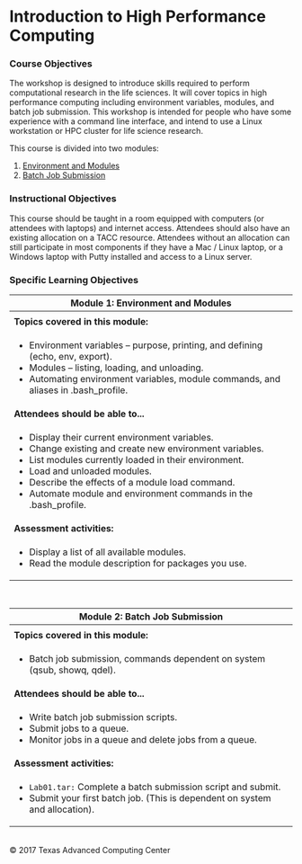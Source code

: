 # Introduction to High Performance Computing

### Course Objectives

The workshop is designed to introduce skills required to perform computational research in the life sciences. It will cover topics in high performance computing including environment variables, modules, and batch job submission. This workshop is intended for people who have some experience with a command line interface, and intend to use a Linux workstation or HPC cluster for life science research.

This course is divided into two modules:

 1. [Environment and Modules](#mod1)
 2. [Batch Job Submission](#mod2)


### Instructional Objectives

This course should be taught in a room equipped with computers (or attendees with laptops) and internet access. Attendees should also have an existing allocation on a TACC resource. Attendees without an allocation can still participate in most components if they have a Mac / Linux laptop, or a Windows laptop with Putty installed and access to a Linux server.


### Specific Learning Objectives

| <a name="mod1"></a>Module 1: Environment and Modules |
| --- |
| |
| **Topics covered in this module:** |
| <ul><li> Environment variables – purpose, printing, and defining (echo, env, export). </li><li> Modules – listing, loading, and unloading. </li><li> Automating environment variables, module commands, and aliases in .bash_profile. </li></ul> |
| **Attendees should be able to...** |
| <ul><li> Display their current environment variables. </li><li> Change existing and create new environment variables. </li><li> List modules currently loaded in their environment. </li><li> Load and unloaded modules. </li><li> Describe the effects of a module load command. </li><li> Automate module and environment commands in the .bash_profile. </li></ul> |
| **Assessment activities:** |
| <ul><li> Display a list of all available modules. </li><li> Read the module description for packages you use. </li></ul> |

<br>

| <a name="mod2"></a>Module 2: Batch Job Submission |
| --- |
| |
| **Topics covered in this module:** |
| <ul><li> Batch job submission, commands dependent on system (qsub, showq, qdel). </li></ul> |
| **Attendees should be able to...** |
| <ul><li> Write batch job submission scripts. </li><li> Submit jobs to a queue. </li><li> Monitor jobs in a queue and delete jobs from a queue. </li></ul> |
| **Assessment activities:** |
| <ul><li> `Lab01.tar:` Complete a batch submission script and submit. </li><li> Submit your first batch job. (This is dependent on system and allocation). </li></ul> |

<br>
&copy; 2017 Texas Advanced Computing Center


